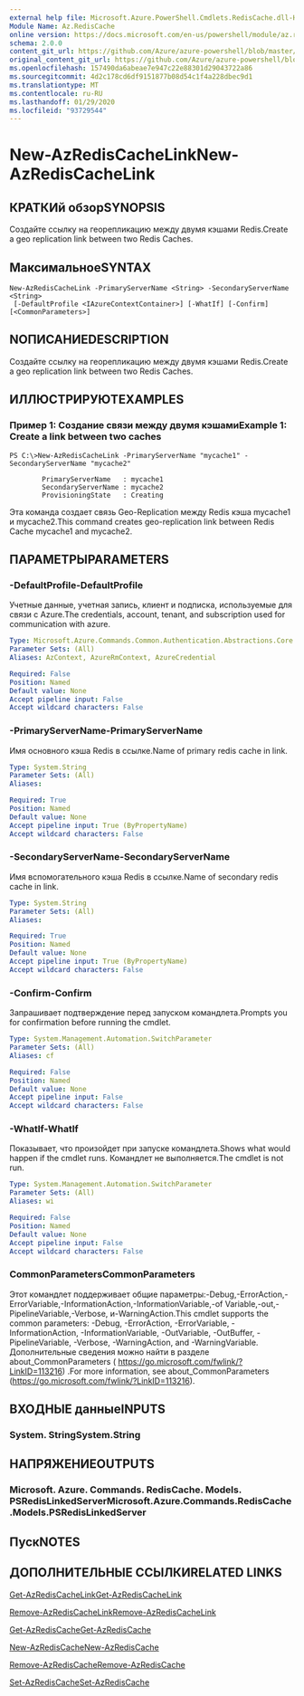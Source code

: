 ```yaml
---
external help file: Microsoft.Azure.PowerShell.Cmdlets.RedisCache.dll-Help.xml
Module Name: Az.RedisCache
online version: https://docs.microsoft.com/en-us/powershell/module/az.rediscache/new-azrediscachelink
schema: 2.0.0
content_git_url: https://github.com/Azure/azure-powershell/blob/master/src/RedisCache/RedisCache/help/New-AzRedisCacheLink.md
original_content_git_url: https://github.com/Azure/azure-powershell/blob/master/src/RedisCache/RedisCache/help/New-AzRedisCacheLink.md
ms.openlocfilehash: 157490da6abeae7e947c22e88301d29043722a86
ms.sourcegitcommit: 4d2c178cd6df9151877b08d54c1f4a228dbec9d1
ms.translationtype: MT
ms.contentlocale: ru-RU
ms.lasthandoff: 01/29/2020
ms.locfileid: "93729544"
---
```

# <span data-ttu-id="66dbf-101">New-AzRedisCacheLink</span><span class="sxs-lookup"><span data-stu-id="66dbf-101">New-AzRedisCacheLink</span></span>

## <span data-ttu-id="66dbf-102">КРАТКИй обзор</span><span class="sxs-lookup"><span data-stu-id="66dbf-102">SYNOPSIS</span></span>
<span data-ttu-id="66dbf-103">Создайте ссылку на георепликацию между двумя кэшами Redis.</span><span class="sxs-lookup"><span data-stu-id="66dbf-103">Create a geo replication link between two Redis Caches.</span></span>

## <span data-ttu-id="66dbf-104">Максимальное</span><span class="sxs-lookup"><span data-stu-id="66dbf-104">SYNTAX</span></span>

```
New-AzRedisCacheLink -PrimaryServerName <String> -SecondaryServerName <String>
 [-DefaultProfile <IAzureContextContainer>] [-WhatIf] [-Confirm] [<CommonParameters>]
```

## <span data-ttu-id="66dbf-105">NОПИСАНИЕ</span><span class="sxs-lookup"><span data-stu-id="66dbf-105">DESCRIPTION</span></span>
<span data-ttu-id="66dbf-106">Создайте ссылку на георепликацию между двумя кэшами Redis.</span><span class="sxs-lookup"><span data-stu-id="66dbf-106">Create a geo replication link between two Redis Caches.</span></span>

## <span data-ttu-id="66dbf-107">ИЛЛЮСТРИРУЮТ</span><span class="sxs-lookup"><span data-stu-id="66dbf-107">EXAMPLES</span></span>

### <span data-ttu-id="66dbf-108">Пример 1: Создание связи между двумя кэшами</span><span class="sxs-lookup"><span data-stu-id="66dbf-108">Example 1: Create a link between two caches</span></span>
```
PS C:\>New-AzRedisCacheLink -PrimaryServerName "mycache1" -SecondaryServerName "mycache2"

        PrimaryServerName   : mycache1
        SecondaryServerName : mycache2
        ProvisioningState   : Creating
```

<span data-ttu-id="66dbf-109">Эта команда создает связь Geo-Replication между Redis кэша mycache1 и mycache2.</span><span class="sxs-lookup"><span data-stu-id="66dbf-109">This command creates geo-replication link between Redis Cache mycache1 and mycache2.</span></span>

## <span data-ttu-id="66dbf-110">ПАРАМЕТРЫ</span><span class="sxs-lookup"><span data-stu-id="66dbf-110">PARAMETERS</span></span>

### <span data-ttu-id="66dbf-111">-DefaultProfile</span><span class="sxs-lookup"><span data-stu-id="66dbf-111">-DefaultProfile</span></span>
<span data-ttu-id="66dbf-112">Учетные данные, учетная запись, клиент и подписка, используемые для связи с Azure.</span><span class="sxs-lookup"><span data-stu-id="66dbf-112">The credentials, account, tenant, and subscription used for communication with azure.</span></span>

```yaml
Type: Microsoft.Azure.Commands.Common.Authentication.Abstractions.Core.IAzureContextContainer
Parameter Sets: (All)
Aliases: AzContext, AzureRmContext, AzureCredential

Required: False
Position: Named
Default value: None
Accept pipeline input: False
Accept wildcard characters: False
```

### <span data-ttu-id="66dbf-113">-PrimaryServerName</span><span class="sxs-lookup"><span data-stu-id="66dbf-113">-PrimaryServerName</span></span>
<span data-ttu-id="66dbf-114">Имя основного кэша Redis в ссылке.</span><span class="sxs-lookup"><span data-stu-id="66dbf-114">Name of primary redis cache in link.</span></span>

```yaml
Type: System.String
Parameter Sets: (All)
Aliases:

Required: True
Position: Named
Default value: None
Accept pipeline input: True (ByPropertyName)
Accept wildcard characters: False
```

### <span data-ttu-id="66dbf-115">-SecondaryServerName</span><span class="sxs-lookup"><span data-stu-id="66dbf-115">-SecondaryServerName</span></span>
<span data-ttu-id="66dbf-116">Имя вспомогательного кэша Redis в ссылке.</span><span class="sxs-lookup"><span data-stu-id="66dbf-116">Name of secondary redis cache in link.</span></span>

```yaml
Type: System.String
Parameter Sets: (All)
Aliases:

Required: True
Position: Named
Default value: None
Accept pipeline input: True (ByPropertyName)
Accept wildcard characters: False
```

### <span data-ttu-id="66dbf-117">-Confirm</span><span class="sxs-lookup"><span data-stu-id="66dbf-117">-Confirm</span></span>
<span data-ttu-id="66dbf-118">Запрашивает подтверждение перед запуском командлета.</span><span class="sxs-lookup"><span data-stu-id="66dbf-118">Prompts you for confirmation before running the cmdlet.</span></span>

```yaml
Type: System.Management.Automation.SwitchParameter
Parameter Sets: (All)
Aliases: cf

Required: False
Position: Named
Default value: None
Accept pipeline input: False
Accept wildcard characters: False
```

### <span data-ttu-id="66dbf-119">-WhatIf</span><span class="sxs-lookup"><span data-stu-id="66dbf-119">-WhatIf</span></span>
<span data-ttu-id="66dbf-120">Показывает, что произойдет при запуске командлета.</span><span class="sxs-lookup"><span data-stu-id="66dbf-120">Shows what would happen if the cmdlet runs.</span></span>
<span data-ttu-id="66dbf-121">Командлет не выполняется.</span><span class="sxs-lookup"><span data-stu-id="66dbf-121">The cmdlet is not run.</span></span>

```yaml
Type: System.Management.Automation.SwitchParameter
Parameter Sets: (All)
Aliases: wi

Required: False
Position: Named
Default value: None
Accept pipeline input: False
Accept wildcard characters: False
```

### <span data-ttu-id="66dbf-122">CommonParameters</span><span class="sxs-lookup"><span data-stu-id="66dbf-122">CommonParameters</span></span>
<span data-ttu-id="66dbf-123">Этот командлет поддерживает общие параметры:-Debug,-ErrorAction,-ErrorVariable,-InformationAction,-InformationVariable,-of Variable,-out,-PipelineVariable,-Verbose, и-WarningAction.</span><span class="sxs-lookup"><span data-stu-id="66dbf-123">This cmdlet supports the common parameters: -Debug, -ErrorAction, -ErrorVariable, -InformationAction, -InformationVariable, -OutVariable, -OutBuffer, -PipelineVariable, -Verbose, -WarningAction, and -WarningVariable.</span></span> <span data-ttu-id="66dbf-124">Дополнительные сведения можно найти в разделе about_CommonParameters ( https://go.microsoft.com/fwlink/?LinkID=113216) .</span><span class="sxs-lookup"><span data-stu-id="66dbf-124">For more information, see about_CommonParameters (https://go.microsoft.com/fwlink/?LinkID=113216).</span></span>

## <span data-ttu-id="66dbf-125">ВХОДНЫЕ данные</span><span class="sxs-lookup"><span data-stu-id="66dbf-125">INPUTS</span></span>

### <span data-ttu-id="66dbf-126">System. String</span><span class="sxs-lookup"><span data-stu-id="66dbf-126">System.String</span></span>

## <span data-ttu-id="66dbf-127">НАПРЯЖЕНИЕ</span><span class="sxs-lookup"><span data-stu-id="66dbf-127">OUTPUTS</span></span>

### <span data-ttu-id="66dbf-128">Microsoft. Azure. Commands. RedisCache. Models. PSRedisLinkedServer</span><span class="sxs-lookup"><span data-stu-id="66dbf-128">Microsoft.Azure.Commands.RedisCache.Models.PSRedisLinkedServer</span></span>

## <span data-ttu-id="66dbf-129">Пуск</span><span class="sxs-lookup"><span data-stu-id="66dbf-129">NOTES</span></span>

## <span data-ttu-id="66dbf-130">ДОПОЛНИТЕЛЬНЫЕ ССЫЛКИ</span><span class="sxs-lookup"><span data-stu-id="66dbf-130">RELATED LINKS</span></span>

[<span data-ttu-id="66dbf-131">Get-AzRedisCacheLink</span><span class="sxs-lookup"><span data-stu-id="66dbf-131">Get-AzRedisCacheLink</span></span>](./Get-AzRedisCacheLink.md)

[<span data-ttu-id="66dbf-132">Remove-AzRedisCacheLink</span><span class="sxs-lookup"><span data-stu-id="66dbf-132">Remove-AzRedisCacheLink</span></span>](./Remove-AzRedisCacheLink.md)

[<span data-ttu-id="66dbf-133">Get-AzRedisCache</span><span class="sxs-lookup"><span data-stu-id="66dbf-133">Get-AzRedisCache</span></span>](./Get-AzRedisCache.md)

[<span data-ttu-id="66dbf-134">New-AzRedisCache</span><span class="sxs-lookup"><span data-stu-id="66dbf-134">New-AzRedisCache</span></span>](./New-AzRedisCache.md)

[<span data-ttu-id="66dbf-135">Remove-AzRedisCache</span><span class="sxs-lookup"><span data-stu-id="66dbf-135">Remove-AzRedisCache</span></span>](./Remove-AzRedisCache.md)

[<span data-ttu-id="66dbf-136">Set-AzRedisCache</span><span class="sxs-lookup"><span data-stu-id="66dbf-136">Set-AzRedisCache</span></span>](./Set-AzRedisCache.md)